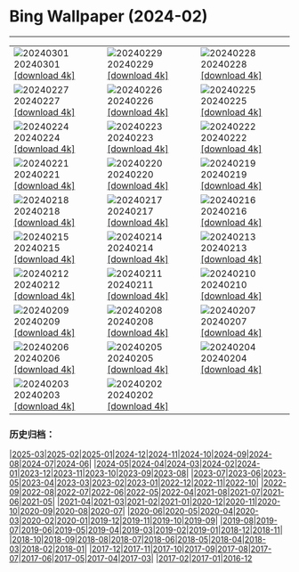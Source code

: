 # Bing Wallpaper (2024-02)
**************

<table><tr><td><img class="wallpaper" src="https://www.bing.com/th?id=OHR.Schmetterlingswiese_DE-DE0613438088_1920x1080.jpg" alt="20240301"> 20240301 <a href="https://www.bing.com/th?id=OHR.Schmetterlingswiese_DE-DE0613438088_UHD.jpg">[download 4k]</a></td><td><img class="wallpaper" src="https://www.bing.com/th?id=OHR.LeapingSquirrel_DE-DE7623766811_1920x1080.jpg" alt="20240229"> 20240229 <a href="https://www.bing.com/th?id=OHR.LeapingSquirrel_DE-DE7623766811_UHD.jpg">[download 4k]</a></td><td><img class="wallpaper" src="https://www.bing.com/th?id=OHR.BamburghCastleUK_DE-DE7368019020_1920x1080.jpg" alt="20240228"> 20240228 <a href="https://www.bing.com/th?id=OHR.BamburghCastleUK_DE-DE7368019020_UHD.jpg">[download 4k]</a></td></tr><tr><td><img class="wallpaper" src="https://www.bing.com/th?id=OHR.PolarBearCubs_DE-DE7089509348_1920x1080.jpg" alt="20240227"> 20240227 <a href="https://www.bing.com/th?id=OHR.PolarBearCubs_DE-DE7089509348_UHD.jpg">[download 4k]</a></td><td><img class="wallpaper" src="https://www.bing.com/th?id=OHR.GrandCanyonWinter_DE-DE6805018652_1920x1080.jpg" alt="20240226"> 20240226 <a href="https://www.bing.com/th?id=OHR.GrandCanyonWinter_DE-DE6805018652_UHD.jpg">[download 4k]</a></td><td><img class="wallpaper" src="https://www.bing.com/th?id=OHR.MtPrevostDuncan_DE-DE5893806279_1920x1080.jpg" alt="20240225"> 20240225 <a href="https://www.bing.com/th?id=OHR.MtPrevostDuncan_DE-DE5893806279_UHD.jpg">[download 4k]</a></td></tr><tr><td><img class="wallpaper" src="https://www.bing.com/th?id=OHR.HanselGretelHouse_DE-DE6769523400_1920x1080.jpg" alt="20240224"> 20240224 <a href="https://www.bing.com/th?id=OHR.HanselGretelHouse_DE-DE6769523400_UHD.jpg">[download 4k]</a></td><td><img class="wallpaper" src="https://www.bing.com/th?id=OHR.HaghartsinMonastery_DE-DE6295908879_1920x1080.jpg" alt="20240223"> 20240223 <a href="https://www.bing.com/th?id=OHR.HaghartsinMonastery_DE-DE6295908879_UHD.jpg">[download 4k]</a></td><td><img class="wallpaper" src="https://www.bing.com/th?id=OHR.FrozenSoapBubble_DE-DE1646022530_1920x1080.jpg" alt="20240222"> 20240222 <a href="https://www.bing.com/th?id=OHR.FrozenSoapBubble_DE-DE1646022530_UHD.jpg">[download 4k]</a></td></tr><tr><td><img class="wallpaper" src="https://www.bing.com/th?id=OHR.YosemiteFirefall_DE-DE4800433927_1920x1080.jpg" alt="20240221"> 20240221 <a href="https://www.bing.com/th?id=OHR.YosemiteFirefall_DE-DE4800433927_UHD.jpg">[download 4k]</a></td><td><img class="wallpaper" src="https://www.bing.com/th?id=OHR.PeakDistrictNP_DE-DE4372136028_1920x1080.jpg" alt="20240220"> 20240220 <a href="https://www.bing.com/th?id=OHR.PeakDistrictNP_DE-DE4372136028_UHD.jpg">[download 4k]</a></td><td><img class="wallpaper" src="https://www.bing.com/th?id=OHR.CarnavalTenerife_DE-DE3563683527_1920x1080.jpg" alt="20240219"> 20240219 <a href="https://www.bing.com/th?id=OHR.CarnavalTenerife_DE-DE3563683527_UHD.jpg">[download 4k]</a></td></tr><tr><td><img class="wallpaper" src="https://www.bing.com/th?id=OHR.DominicaWhales_DE-DE9056542872_1920x1080.jpg" alt="20240218"> 20240218 <a href="https://www.bing.com/th?id=OHR.DominicaWhales_DE-DE9056542872_UHD.jpg">[download 4k]</a></td><td><img class="wallpaper" src="https://www.bing.com/th?id=OHR.LakeDolomites_DE-DE3348859489_1920x1080.jpg" alt="20240217"> 20240217 <a href="https://www.bing.com/th?id=OHR.LakeDolomites_DE-DE3348859489_UHD.jpg">[download 4k]</a></td><td><img class="wallpaper" src="https://www.bing.com/th?id=OHR.BackyardBird_DE-DE3770277310_1920x1080.jpg" alt="20240216"> 20240216 <a href="https://www.bing.com/th?id=OHR.BackyardBird_DE-DE3770277310_UHD.jpg">[download 4k]</a></td></tr><tr><td><img class="wallpaper" src="https://www.bing.com/th?id=OHR.BerlinalePalast_DE-DE2536739383_1920x1080.jpg" alt="20240215"> 20240215 <a href="https://www.bing.com/th?id=OHR.BerlinalePalast_DE-DE2536739383_UHD.jpg">[download 4k]</a></td><td><img class="wallpaper" src="https://www.bing.com/th?id=OHR.BowingCrane_DE-DE6578691031_1920x1080.jpg" alt="20240214"> 20240214 <a href="https://www.bing.com/th?id=OHR.BowingCrane_DE-DE6578691031_UHD.jpg">[download 4k]</a></td><td><img class="wallpaper" src="https://www.bing.com/th?id=OHR.MarignyBeads_DE-DE5830440814_1920x1080.jpg" alt="20240213"> 20240213 <a href="https://www.bing.com/th?id=OHR.MarignyBeads_DE-DE5830440814_UHD.jpg">[download 4k]</a></td></tr><tr><td><img class="wallpaper" src="https://www.bing.com/th?id=OHR.GiantTortoise_DE-DE4591798432_1920x1080.jpg" alt="20240212"> 20240212 <a href="https://www.bing.com/th?id=OHR.GiantTortoise_DE-DE4591798432_UHD.jpg">[download 4k]</a></td><td><img class="wallpaper" src="https://www.bing.com/th?id=OHR.FolegandrosGreece_DE-DE3993128464_1920x1080.jpg" alt="20240211"> 20240211 <a href="https://www.bing.com/th?id=OHR.FolegandrosGreece_DE-DE3993128464_UHD.jpg">[download 4k]</a></td><td><img class="wallpaper" src="https://www.bing.com/th?id=OHR.ChinaDragon_DE-DE3426075443_1920x1080.jpg" alt="20240210"> 20240210 <a href="https://www.bing.com/th?id=OHR.ChinaDragon_DE-DE3426075443_UHD.jpg">[download 4k]</a></td></tr><tr><td><img class="wallpaper" src="https://www.bing.com/th?id=OHR.PegadungRocks_DE-DE2295980114_1920x1080.jpg" alt="20240209"> 20240209 <a href="https://www.bing.com/th?id=OHR.PegadungRocks_DE-DE2295980114_UHD.jpg">[download 4k]</a></td><td><img class="wallpaper" src="https://www.bing.com/th?id=OHR.MtHoodOregon_DE-DE1892795022_1920x1080.jpg" alt="20240208"> 20240208 <a href="https://www.bing.com/th?id=OHR.MtHoodOregon_DE-DE1892795022_UHD.jpg">[download 4k]</a></td><td><img class="wallpaper" src="https://www.bing.com/th?id=OHR.StJamesPool_DE-DE1729086692_1920x1080.jpg" alt="20240207"> 20240207 <a href="https://www.bing.com/th?id=OHR.StJamesPool_DE-DE1729086692_UHD.jpg">[download 4k]</a></td></tr><tr><td><img class="wallpaper" src="https://www.bing.com/th?id=OHR.LakeTahoeRock_DE-DE1626232597_1920x1080.jpg" alt="20240206"> 20240206 <a href="https://www.bing.com/th?id=OHR.LakeTahoeRock_DE-DE1626232597_UHD.jpg">[download 4k]</a></td><td><img class="wallpaper" src="https://www.bing.com/th?id=OHR.MunichOperaHouse_DE-DE1491407214_1920x1080.jpg" alt="20240205"> 20240205 <a href="https://www.bing.com/th?id=OHR.MunichOperaHouse_DE-DE1491407214_UHD.jpg">[download 4k]</a></td><td><img class="wallpaper" src="https://www.bing.com/th?id=OHR.DevetashkaCave_DE-DE0726583850_1920x1080.jpg" alt="20240204"> 20240204 <a href="https://www.bing.com/th?id=OHR.DevetashkaCave_DE-DE0726583850_UHD.jpg">[download 4k]</a></td></tr><tr><td><img class="wallpaper" src="https://www.bing.com/th?id=OHR.VeniceCarnival_DE-DE9873730280_1920x1080.jpg" alt="20240203"> 20240203 <a href="https://www.bing.com/th?id=OHR.VeniceCarnival_DE-DE9873730280_UHD.jpg">[download 4k]</a></td><td><img class="wallpaper" src="https://www.bing.com/th?id=OHR.AlpineMarmot_DE-DE8110603230_1920x1080.jpg" alt="20240202"> 20240202 <a href="https://www.bing.com/th?id=OHR.AlpineMarmot_DE-DE8110603230_UHD.jpg">[download 4k]</a></td><td></td></tr></table>

### 历史归档：

|[2025-03](/../2025-03/2025-03.md)|[2025-02](/../2025-02/2025-02.md)|[2025-01](/../2025-01/2025-01.md)|[2024-12](/../2024-12/2024-12.md)|[2024-11](/../2024-11/2024-11.md)|[2024-10](/../2024-10/2024-10.md)|[2024-09](/../2024-09/2024-09.md)|[2024-08](/../2024-08/2024-08.md)|[2024-07](/../2024-07/2024-07.md)|[2024-06](/../2024-06/2024-06.md)|
|[2024-05](/../2024-05/2024-05.md)|[2024-04](/../2024-04/2024-04.md)|[2024-03](/../2024-03/2024-03.md)|[2024-02](/2024-02.md)|[2024-01](/../2024-01/2024-01.md)|[2023-12](/../2023-12/2023-12.md)|[2023-11](/../2023-11/2023-11.md)|[2023-10](/../2023-10/2023-10.md)|[2023-09](/../2023-09/2023-09.md)|[2023-08](/../2023-08/2023-08.md)|
|[2023-07](/../2023-07/2023-07.md)|[2023-06](/../2023-06/2023-06.md)|[2023-05](/../2023-05/2023-05.md)|[2023-04](/../2023-04/2023-04.md)|[2023-03](/../2023-03/2023-03.md)|[2023-02](/../2023-02/2023-02.md)|[2023-01](/../2023-01/2023-01.md)|[2022-12](/../2022-12/2022-12.md)|[2022-11](/../2022-11/2022-11.md)|[2022-10](/../2022-10/2022-10.md)|
|[2022-09](/../2022-09/2022-09.md)|[2022-08](/../2022-08/2022-08.md)|[2022-07](/../2022-07/2022-07.md)|[2022-06](/../2022-06/2022-06.md)|[2022-05](/../2022-05/2022-05.md)|[2022-04](/../2022-04/2022-04.md)|[2021-08](/../2021-08/2021-08.md)|[2021-07](/../2021-07/2021-07.md)|[2021-06](/../2021-06/2021-06.md)|[2021-05](/../2021-05/2021-05.md)|
|[2021-04](/../2021-04/2021-04.md)|[2021-03](/../2021-03/2021-03.md)|[2021-02](/../2021-02/2021-02.md)|[2021-01](/../2021-01/2021-01.md)|[2020-12](/../2020-12/2020-12.md)|[2020-11](/../2020-11/2020-11.md)|[2020-10](/../2020-10/2020-10.md)|[2020-09](/../2020-09/2020-09.md)|[2020-08](/../2020-08/2020-08.md)|[2020-07](/../2020-07/2020-07.md)|
|[2020-06](/../2020-06/2020-06.md)|[2020-05](/../2020-05/2020-05.md)|[2020-04](/../2020-04/2020-04.md)|[2020-03](/../2020-03/2020-03.md)|[2020-02](/../2020-02/2020-02.md)|[2020-01](/../2020-01/2020-01.md)|[2019-12](/../2019-12/2019-12.md)|[2019-11](/../2019-11/2019-11.md)|[2019-10](/../2019-10/2019-10.md)|[2019-09](/../2019-09/2019-09.md)|
|[2019-08](/../2019-08/2019-08.md)|[2019-07](/../2019-07/2019-07.md)|[2019-06](/../2019-06/2019-06.md)|[2019-05](/../2019-05/2019-05.md)|[2019-04](/../2019-04/2019-04.md)|[2019-03](/../2019-03/2019-03.md)|[2019-02](/../2019-02/2019-02.md)|[2019-01](/../2019-01/2019-01.md)|[2018-12](/../2018-12/2018-12.md)|[2018-11](/../2018-11/2018-11.md)|
|[2018-10](/../2018-10/2018-10.md)|[2018-09](/../2018-09/2018-09.md)|[2018-08](/../2018-08/2018-08.md)|[2018-07](/../2018-07/2018-07.md)|[2018-06](/../2018-06/2018-06.md)|[2018-05](/../2018-05/2018-05.md)|[2018-04](/../2018-04/2018-04.md)|[2018-03](/../2018-03/2018-03.md)|[2018-02](/../2018-02/2018-02.md)|[2018-01](/../2018-01/2018-01.md)|
|[2017-12](/../2017-12/2017-12.md)|[2017-11](/../2017-11/2017-11.md)|[2017-10](/../2017-10/2017-10.md)|[2017-09](/../2017-09/2017-09.md)|[2017-08](/../2017-08/2017-08.md)|[2017-07](/../2017-07/2017-07.md)|[2017-06](/../2017-06/2017-06.md)|[2017-05](/../2017-05/2017-05.md)|[2017-04](/../2017-04/2017-04.md)|[2017-03](/../2017-03/2017-03.md)|
|[2017-02](/../2017-02/2017-02.md)|[2017-01](/../2017-01/2017-01.md)|[2016-12](/../2016-12/2016-12.md)